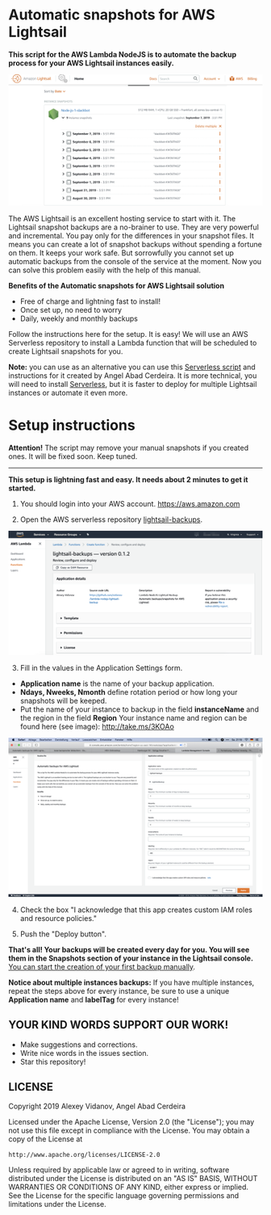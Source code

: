 # Automatic snapshots for AWS Lightsail

**This script for the AWS Lambda NodeJS is to automate the backup process for your AWS Lightsail instances easily.** 

![image-20190907215709173](imgs/image-20190907215709173.png)

The AWS Lightsail is an excellent hosting service to start with it. The Lightsail snapshot backups are a no-brainer to use. They are very powerful and incremental. You pay only for the differences in your snapshot files. It means you can create a lot of snapshot backups without spending a fortune on them. It keeps your work safe. But sorrowfully you cannot set up automatic backups from the console of the service at the moment. Now you can solve this problem easily with the help of this manual.

**Benefits of the Automatic snapshots for AWS Lightsail solution**

- Free of charge and lightning fast to install!
- Once set up, no need to worry 
- Daily, weekly and monthly backups

Follow the instructions here for the setup. It is easy! We will use an AWS Serverless repository to install a Lambda function that will be scheduled to create Lightsail snapshots for you.

**Note:** you can use as an alternative you can use this  [Serverless script](serverless/README.md) and instructions for it created by Angel Abad Cerdeira. It is more technical, you will need to install [Serverless](https://serverless.com), but it is faster to deploy for multiple Lightsail instances or automate it even more.

# Setup instructions

**Attention!** The script may remove your manual snapshots if you created ones. It will be fixed soon. Keep tuned.

-----

**This setup is lightning fast and easy. It needs about 2 minutes to get it started.** 

1) You should login into your AWS account. https://aws.amazon.com

2) Open the AWS serverless repository [lightsail-backups](https://console.aws.amazon.com/lambda/home?region=us-east-1#/create/app?applicationId=arn:aws:serverlessrepo:us-east-1:278937263884:applications/lightsail-backups). 

![image-20190907211633592](imgs/image-20190907211633592.png)

3) Fill in the values in the Application Settings form.

- **Application name** is the name of your backup application. 
- **Ndays, Nweeks, Nmonth** define rotation period or how long your snapshots will be keeped.
- Put the name of your instance to backup in the field **instanceName** and the region in the field **Region** Your instance name and region can be found here (see image): 
  http://take.ms/3KOAo

![](imgs/image-20190907211944566.png)

4) Check the box "I acknowledge that this app creates custom IAM roles and resource policies."

5) Push the "Deploy button".

**That's all! Your backups will be created every day for you. You will see them in the Snapshots section of your instance in the Lightsail console.** [You can start the creation of your first backup manually](manual-start.MD).

**Notice about multiple instances backups:** If you have multiple instances, repeat the steps above for every instance, be sure to use a unique **Application name** and **labelTag** for every instance!

## YOUR KIND WORDS SUPPORT OUR WORK!

- Make suggestions and corrections.
- Write nice words in the issues section.
- Star this repository! 


## LICENSE
Copyright 2019 Alexey Vidanov, Angel Abad Cerdeira

Licensed under the Apache License, Version 2.0 (the "License");
you may not use this file except in compliance with the License.
You may obtain a copy of the License at

    http://www.apache.org/licenses/LICENSE-2.0

Unless required by applicable law or agreed to in writing, software
distributed under the License is distributed on an "AS IS" BASIS,
WITHOUT WARRANTIES OR CONDITIONS OF ANY KIND, either express or implied.
See the License for the specific language governing permissions and
limitations under the License.
